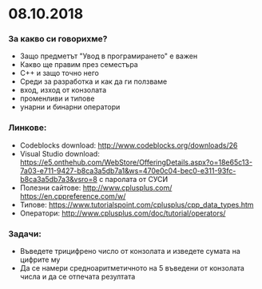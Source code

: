 # 08.10.2018

### За какво си говорихме?
* Защо предметът "Увод в програмирането" е важен
* Какво ще правим през семестъра
* С++ и защо точно него
* Среди за разработка и как да ги ползваме
* вход, изход от конзолата
* променливи и типове
* унарни и бинарни оператори


### Линкове:
* Codeblocks download: http://www.codeblocks.org/downloads/26
* Visual Studio download: https://e5.onthehub.com/WebStore/OfferingDetails.aspx?o=18e65c13-7a03-e711-9427-b8ca3a5db7a1&ws=470e0c04-bec0-e311-93fc-b8ca3a5db7a3&vsro=8 с паролата от СУСИ
* Полезни сайтове: http://www.cplusplus.com/ https://en.cppreference.com/w/
* Типове: https://www.tutorialspoint.com/cplusplus/cpp_data_types.htm
* Оператори: http://www.cplusplus.com/doc/tutorial/operators/

### Задачи:
* Въведете трицифрено число от конзолата и изведете сумата на цифрите му
* Да се намери средноаритметичното на 5 въведени от конзолата числа и да се отпечата резултата
